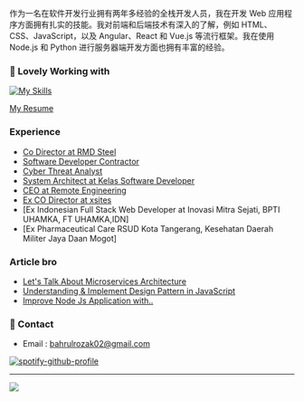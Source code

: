 作为一名在软件开发行业拥有两年多经验的全栈开发人员，我在开发 Web 应用程序方面拥有扎实的技能。我对前端和后端技术有深入的了解，例如 HTML、CSS、JavaScript，以及 Angular、React 和 Vue.js 等流行框架。我在使用 Node.js 和 Python 进行服务器端开发方面也拥有丰富的经验。

### 🚀 Lovely Working with
[![My Skills](https://skillicons.dev/icons?i=python,lua,elixir,clojure,swift,flutter&theme=dark)](https://skillicons.dev)

[My Resume](https://docs.google.com/document/d/12z-xfI0aSI-9wxzsEaZbehARGDnruU7Xibkb_TbL4Ng/edit?usp=sharing)

### Experience
- [Co Director at RMD Steel](https://id.linkedin.com/company/rmd-steel?trk=public_profile_experience-item_profile-section-card_subtitle-click)
- [Software Developer Contractor](https://www.linkedin.com/company/indpendent-contractor?trk=public_profile_experience-group-header)
- [Cyber Threat Analyst](https://www.linkedin.com/company/indpendent-contractor?trk=public_profile_experience-group-header)
- [System Architect at Kelas Software Developer](https://www.linkedin.com/company/kelas-developer?trk=public_profile_experience-item_profile-section-card_subtitle-click)
- [CEO at Remote Engineering](https://www.linkedin.com/company/remoteengineering?trk=public_profile_experience-item_profile-section-card_subtitle-click)
- [Ex CO Director at xsites](https://id.linkedin.com/company/xsites-agency?trk=public_profile_experience-item_profile-section-card_subtitle-click)
- [Ex Indonesian Full Stack Web Developer at Inovasi Mitra Sejati, BPTI UHAMKA, FT UHAMKA,IDN]
- [Ex Pharmaceutical Care RSUD Kota Tangerang, Kesehatan Daerah Militer Jaya Daan Mogot]

### Article bro
- [Let's Talk About Microservices Architecture](https://medium.com/@bahrulrozak/lets-talk-about-microservices-architecture-f38eee796001)
- [Understanding & Implement Design Pattern in JavaScript](https://medium.com/@bahrulrozak/understanding-and-implementing-design-patterns-in-javascript-16551e3ae2aa)
- [Improve Node Js Application with..](https://medium.com/@bahrulrozak/implementation-of-clustering-techniques-to-improve-node-js-application-performance-85aa75255a17)

### 🧭 Contact
- Email : bahrulrozak02@gmail.com

[![spotify-github-profile](https://spotify-github-profile.vercel.app/api/view?uid=y815lrm95x23ga03elyv3x2jc&cover_image=true&theme=novatorem&show_offline=false&background_color=121212&interchange=false&bar_color=53b14f&bar_color_cover=false)](https://github.com/kittinan/spotify-github-profile)

---
[![](https://visitcount.itsvg.in/api?id=Bahrul-Rozak&icon=0&color=0)](https://visitcount.itsvg.in)

<!-- Proudly created with GPRM ( https://gprm.itsvg.in ) -->

